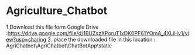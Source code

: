 ﻿# Agriculture_Chatbot



1.Download this file form Google Drive :https://drive.google.com/file/d/1BUZszXPoruT1xDK0PF61YOmA_4XLiHv1/view?usp=sharing
2. place the downloaded file in this location : AgriChatbot\AgriChatbot\ChatBotApp\static

